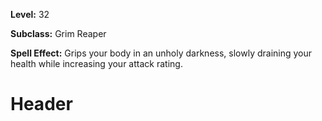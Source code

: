 <!-- TITLE: Spell: Dark Temptation -->
<!-- SUBTITLE:  -->

**Level:** 32

**Subclass:** Grim Reaper

**Spell Effect:** Grips your body in an unholy darkness, slowly draining your health while increasing your attack rating.
# Header